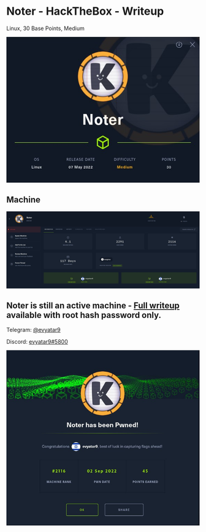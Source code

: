 # Noter - HackTheBox - Writeup
Linux, 30 Base Points, Medium

![info.JPG](images/info.JPG)

## Machine

![‏‏Noter.JPG](images/Noter.JPG)
 
## Noter is still an active machine - [Full writeup](Noter-Writeup.pdf) available with root hash password only.

Telegram: [@evyatar9](https://t.me/evyatar9)

Discord: [evyatar9#5800](https://discordapp.com/users/812805349815091251)

![pwn.JPG](images/pwn.JPG)